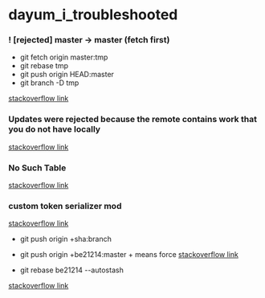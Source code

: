 # dayum_i_troubleshooted

### ! [rejected] master -> master (fetch first)

- git fetch origin master:tmp
- git rebase tmp
- git push origin HEAD:master
- git branch -D tmp

[stackoverflow link](https://stackoverflow.com/questions/28429819/rejected-master-master-fetch-first)


### Updates were rejected because the remote contains work that you do not have locally

[stackoverflow link](https://stackoverflow.com/questions/24357108/updates-were-rejected-because-the-remote-contains-work-that-you-do-not-have-loca)

### No Such Table
[stackoverflow link](https://stackoverflow.com/questions/25771755/django-operationalerror-no-such-table)

### custom token serializer mod

[stackoverflow link](https://stackoverflow.com/questions/53480770/how-to-return-custom-data-with-access-and-refresh-tokens-to-identify-users-in-dj)


- git push origin +sha:branch
- git push origin +be21214:master   + means force
[stackoverflow link](https://stackoverflow.com/questions/448919/how-can-i-remove-a-commit-on-github)

- git rebase be21214 --autostash

[stackoverflow link](https://stackoverflow.com/questions/21358872/git-cannot-rebase-because-of-uncommitted-changes)
